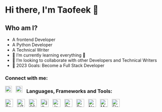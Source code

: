 # Hi there, I'm Taofeek 👋 

## Who am I?
- A frontend Developer
- A Python Developer
- A Technical Writer
- 🌱 I’m currently learning everything 🤣
- 👯 I’m looking to collaborate with other Developers and Technical Writers
- 🥅 2023 Goals: Become a Full Stack Developer
  

### Connect with me:
[<img align="left" alt="Linkedin" width="22px" src="https://cdn.jsdelivr.net/gh/devicons/devicon/icons/linkedin/linkedin-original.svg" style="padding-right:10px;"/>][linkedin]
[<img align="left" alt="Twitter" width="22px" src="https://cdn.jsdelivr.net/gh/devicons/devicon/icons/twitter/twitter-original.svg" style="padding-right:10px;"/>][twitter]

### Languages, Frameworks and Tools:
<img align="left" alt="Bootstrap" width="26px" src="https://cdn.jsdelivr.net/gh/devicons/devicon/icons/bootstrap/bootstrap-original.svg" style="padding-right:10px;" />
<img align="left" alt="HTML5" width="26px" src="https://cdn.jsdelivr.net/gh/devicons/devicon/icons/html5/html5-original.svg" style="padding-right:10px;" />
<img align="left" alt="CSS3" width="26px" src="https://cdn.jsdelivr.net/gh/devicons/devicon/icons/css3/css3-original.svg" style="padding-right:10px;" />
<img align="left" alt="jQuery" width="26px" src="https://cdn.jsdelivr.net/gh/devicons/devicon/icons/jquery/jquery-original.svg" style="padding-right:10px;" />
<img align="left" alt="JavaScript" width="26px" src="https://cdn.jsdelivr.net/gh/devicons/devicon/icons/javascript/javascript-original.svg" style="padding-right:10px;" />
<img align="left" alt="React" width="26px" src="https://cdn.jsdelivr.net/gh/devicons/devicon/icons/react/react-original.svg" style="padding-right:10px;" />
<img align="left" alt="React" width="26px" src="https://cdn.jsdelivr.net/gh/devicons/devicon/icons/python/python-original.svg" style="padding-right:10px;" />
<img align="left" alt="Node.js" width="26px" src="https://cdn.jsdelivr.net/gh/devicons/devicon/icons/nodejs/nodejs-original.svg" style="padding-right:10px;" />
<img align="left" alt="MySQL" width="26px" src="https://cdn.jsdelivr.net/gh/devicons/devicon/icons/mysql/mysql-original.svg" style="padding-right:10px;" />
<img align="left" alt="Flask" width="26px" src="https://cdn.jsdelivr.net/gh/devicons/devicon/icons/flask/flask-original.svg" style="padding-right:10px;" />

[twitter]: https://twitter.com/Taosheeda_Group
[linkedin]: https://www.linkedin.com/in/taofeek-olusola-raheem-bb1494184